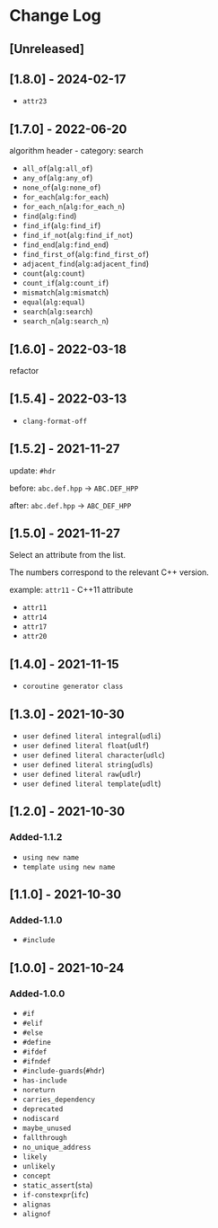 # Change Log

## [Unreleased]

## [1.8.0] - 2024-02-17

- `attr23`

## [1.7.0] - 2022-06-20

algorithm header - category: search

- `all_of`(`alg:all_of`)
- `any_of`(`alg:any_of`)
- `none_of`(`alg:none_of`)
- `for_each`(`alg:for_each`)
- `for_each_n`(`alg:for_each_n`)
- `find`(`alg:find`)
- `find_if`(`alg:find_if`)
- `find_if_not`(`alg:find_if_not`)
- `find_end`(`alg:find_end`)
- `find_first_of`(`alg:find_first_of`)
- `adjacent_find`(`alg:adjacent_find`)
- `count`(`alg:count`)
- `count_if`(`alg:count_if`)
- `mismatch`(`alg:mismatch`)
- `equal`(`alg:equal`)
- `search`(`alg:search`)
- `search_n`(`alg:search_n`)

## [1.6.0] - 2022-03-18

refactor

## [1.5.4] - 2022-03-13

- `clang-format-off`

## [1.5.2] - 2021-11-27

update: `#hdr`

before: `abc.def.hpp` -> `ABC.DEF_HPP`

after: `abc.def.hpp` -> `ABC_DEF_HPP`

## [1.5.0] - 2021-11-27

Select an attribute from the list.

The numbers correspond to the relevant C++ version.

example: `attr11` - C++11 attribute

- `attr11`
- `attr14`
- `attr17`
- `attr20`

## [1.4.0] - 2021-11-15

- `coroutine generator class`

## [1.3.0] - 2021-10-30

- `user defined literal integral`(`udli`)
- `user defined literal float`(`udlf`)
- `user defined literal character`(`udlc`)
- `user defined literal string`(`udls`)
- `user defined literal raw`(`udlr`)
- `user defined literal template`(`udlt`)

## [1.2.0] - 2021-10-30

### Added-1.1.2

- `using new name`
- `template using new name`

## [1.1.0] - 2021-10-30

### Added-1.1.0

- `#include`

## [1.0.0] - 2021-10-24

### Added-1.0.0

- `#if`
- `#elif`
- `#else`
- `#define`
- `#ifdef`
- `#ifndef`
- `#include-guards`(`#hdr`)
- `has-include`
- `noreturn`
- `carries_dependency`
- `deprecated`
- `nodiscard`
- `maybe_unused`
- `fallthrough`
- `no_unique_address`
- `likely`
- `unlikely`
- `concept`
- `static_assert`(`sta`)
- `if-constexpr`(`ifc`)
- `alignas`
- `alignof`
